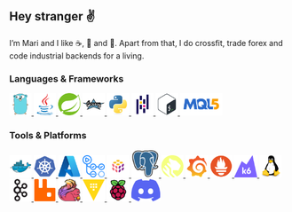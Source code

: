 ## Hey stranger :v:

I’m Mari and I like :coffee:, :pretzel: and :bacon:.
Apart from that, I do crossfit, trade forex and code industrial backends for a living.

### Languages & Frameworks

<a href="https://golang.org/" title="Go">
  <img src="icons/go.png" alt="Go" height="40"/>
</a>
<a href="https://java.com/" title="Java">
  <img src="icons/java.png" alt="Java" height="40"/>
</a>
<a href="https://spring.io/" title="Spring">
  <img src="icons/spring.png" alt="Spring" height="40"/>
</a>
<a href="https://groovy-lang.org/" title="Groovy">
  <img src="icons/groovy.png" alt="Groovy" height="40"/>
</a>
<a href="https://python.org/" title="Python">
  <img src="icons/python.png" alt="Python" height="40"/>
</a>
<a href="https://pandas.pydata.org/" title="Pandas">
  <img src="icons/pandas.png" alt="Pandas" height="40"/>
</a>
<a href="https://gnu.org/software/bash/" title="Bash">
  <img src="icons/bash.png" alt="Bash" height="40"/>
</a>
<a href="https://mql5.com/en/docs/" title="MQL5">
  <img src="icons/mql5.png" alt="MQL5" height="40"/>
</a>

### Tools & Platforms

<a href="https://docker.com/" title="Docker">
  <img src="icons/docker.png" alt="Docker" height="40"/>
</a>
<a href="https://kubernetes.io/" title="Kubernetes">
  <img src="icons/kubernetes.png" alt="Kubernetes" height="40"/>
</a>
<a href="https://azure.microsoft.com/" title="Azure">
  <img src="icons/azure.png" alt="Azure" height="40"/>
</a>
<a href="https://docs.github.com/en/actions" title="GithubActions">
  <img src="icons/github_actions.png" alt="GithubActions" height="40"/>
</a>
<a href="https://pulumi.com/" title="Pulumi">
  <img src="icons/pulumi.png" alt="Pulumi" height="40"/>
</a>
<a href="https://postgresql.org/" title="PostgreSQL">
  <img src="icons/postgres.png" alt="PostgreSQL" height="50"/>
</a>
<a href="https://timescale.com/" title="TimescaleDB">
  <img src="icons/timescale_db.png" alt="TimescaleDB" height="40"/>
</a>
<a href="https://grafana.com/" title="Grafana">
  <img src="icons/grafana.png" alt="Grafana" height="40"/>
</a>
<a href="https://prometheus.io/" title="Prometheus">
  <img src="icons/prometheus.png" alt="Prometheus" height="40"/>
</a>
<a href="https://k6.io/" title="k6">
  <img src="icons/k6.png" alt="k6" height="40"/>
</a>
<a href="https://linux.org/" title="Linux">
  <img src="icons/linux.png" alt="Linux" height="40"/>
</a>
<a href="https://kafka.apache.org/" title="Kafka">
  <img src="icons/kafka.png" alt="Kafka" height="40"/>
</a>
<a href="https://rabbitmq.com/" title="RabbitMQ">
  <img src="icons/rabbitmq.png" alt="RabbitMQ" height="40"/>
</a>
<a href="https://flink.apache.org/" title="Flink">
  <img src="icons/flink.png" alt="Flink" height="40"/>
</a>
<a href="https://www.vaultproject.io/" title="Vault">
  <img src="icons/vault.png" alt="Vault" height="40"/>
</a>
<a href="https://raspberrypi.com/" title="RaspberryPi">
  <img src="icons/raspberry_pi.png" alt="RaspberryPi" height="40"/>
</a>
<a href="https://discord.com/" title="Discord">
  <img src="icons/discord.png" alt="Discord" height="40"/>
</a>
